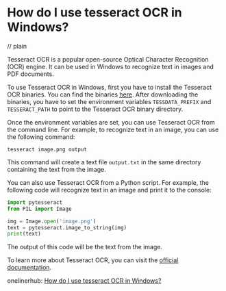 # How do I use tesseract OCR in Windows?
// plain

Tesseract OCR is a popular open-source Optical Character Recognition (OCR) engine. It can be used in Windows to recognize text in images and PDF documents.

To use Tesseract OCR in Windows, first you have to install the Tesseract OCR binaries. You can find the binaries [here](https://github.com/UB-Mannheim/tesseract/wiki). After downloading the binaries, you have to set the environment variables `TESSDATA_PREFIX` and `TESSERACT_PATH` to point to the Tesseract OCR binary directory.

Once the environment variables are set, you can use Tesseract OCR from the command line. For example, to recognize text in an image, you can use the following command:

```
tesseract image.png output
```

This command will create a text file `output.txt` in the same directory containing the text from the image.

You can also use Tesseract OCR from a Python script. For example, the following code will recognize text in an image and print it to the console:

```python
import pytesseract
from PIL import Image

img = Image.open('image.png')
text = pytesseract.image_to_string(img)
print(text)
```

The output of this code will be the text from the image.

To learn more about Tesseract OCR, you can visit the [official documentation](https://github.com/tesseract-ocr/tesseract/wiki).

onelinerhub: [How do I use tesseract OCR in Windows?](https://onelinerhub.com/tesseract-ocr/how-do-i-use-tesseract-ocr-in-windows)